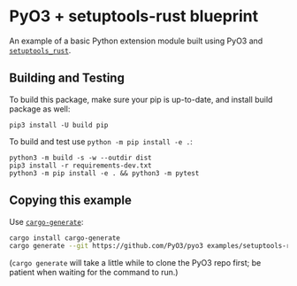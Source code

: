 # PyO3 + setuptools-rust blueprint

An example of a basic Python extension module built using PyO3 and [`setuptools_rust`](https://github.com/PyO3/setuptools-rust).

## Building and Testing

To build this package, make sure your pip is up-to-date, and install build package as well:

```shell
pip3 install -U build pip
```

To build and test use `python -m pip install -e .`:

```shell
python3 -m build -s -w --outdir dist
pip3 install -r requirements-dev.txt
python3 -m pip install -e . && python3 -m pytest
```

## Copying this example

Use [`cargo-generate`](https://crates.io/crates/cargo-generate):

```bash
cargo install cargo-generate
cargo generate --git https://github.com/PyO3/pyo3 examples/setuptools-rust-starter
```

(`cargo generate` will take a little while to clone the PyO3 repo first; be patient when waiting for the command to run.)
